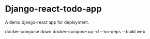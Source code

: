 # Django-react-todo-app

A demo django-react app for deployment.

docker-compose down
docker-compose up -d --no-deps --build web
